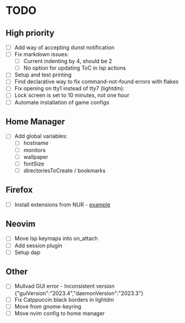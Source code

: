 # TODO

## High priority

- [ ] Add way of accepting dunst notification
- [ ] Fix markdown issues:
  - [ ] Current indenting by 4, should be 2
  - [ ] No option for updating ToC in lsp actions
- [ ] Setup and test printing
- [ ] Find declarative way to fix command-not-found errors with flakes
- [ ] Fix opening on tty1 instead of tty7 (lightdm):
- [ ] Lock screen is set to 10 minutes, not one hour
- [ ] Automate installation of game configs

## Home Manager

- [ ] Add global variables:
  - [ ] hostname
  - [ ] monitors
  - [ ] wallpaper
  - [ ] fontSize
  - [ ] directoriesToCreate / bookmarks

## Firefox

- [ ] Install extensions from NUR - [example](https://github.com/rhoriguchi/nixos-setup/tree/master)

## Neovim

- [ ] Move lsp keymaps into on_attach
- [ ] Add session plugin
- [ ] Setup dap

## Other

- [ ] Mullvad GUI error - Inconsistent version {"guiVersion":"2023.4","daemonVersion":"2023.3"}
- [ ] Fix Catppuccin black borders in lightdm
- [ ] Move from gnome-keyring
- [ ] Move nvim config to home manager
